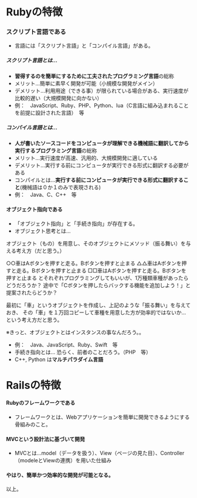 # Rubyの特徴

### スクリプト言語である
* 言語には「スクリプト言語」と「コンパイル言語」がある。
##### スクリプト言語とは…
* **習得するのを簡単にするために工夫されたプログラミング言語**の総称
* メリット…簡単に素早く開発が可能（小規模な開発がメイン）
* デメリット…利用用途（できる事）が限られている場合がある、実行速度が比較的遅い（大規模開発に向かない）
* 例：　JavaScript、Ruby、PHP、Python、lua（C言語に組み込まれることを前提に設計された言語）　等
##### コンパイル言語とは…
* **人が書いたソースコードをコンピュータが理解できる機械語に翻訳してから実行するプログラミング言語**の総称
* メリット…実行速度が高速、汎用的、大規模開発に適している
* デメリット…実行する前にコンピュータが実行できる形式に翻訳する必要がある
* コンパイルとは…**実行する前にコンピュータが実行できる形式に翻訳すること**(機械語は０か１のみで表現される)
* 例：　Java、C、C++　等

#### オブジェクト指向である
* 「オブジェクト指向」と「手続き指向」が存在する。
* オブジェクト思考とは…

オブジェクト（もの）を用意し、そのオブジェクトにメソッド（振る舞い）を与える考え方（だと思う。）

○○車はAボタンを押すと走る。Bボタンを押すと止まる
△△車はAボタンを押すと走る。Bボタンを押すと止まる
□□車はAボタンを押すと走る。Bボタンを押すと止まる
とそれぞれプログラミングしてもいいが、1万種類車種があったらどうだろうか？
途中で「Cボタンを押したらバックする機能を追加しよう！」と提案されたらどうか？

最初に「車」というオブジェクトを作成し、上記のような「振る舞い」を与えておき、
その「車」を１万回コピーして車種を用意した方が効率的ではないか…という考え方だと思う。

※きっと、オブジェクトとはインスタンスの事なんだろう。。

* 例：　Java、JavaScript、Ruby、Swift　等
* 手続き指向とは…
恐らく、前者のことだろう。（PHP　等）
* C++, Python は**マルチパラダイム言語**

# Railsの特徴
#### Rubyのフレームワークである
* フレームワークとは、Webアプリケーションを簡単に開発できるようにする骨組みのこと。

#### MVCという設計法に基づいて開発
* MVCとは…model（データを扱う）、View（ページの見た目）、Controller（modeleとViewの連携）を用いた仕組み

#### やはり、簡単かつ効率的な開発が可能となる。


以上。
